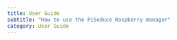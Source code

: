 ```yaml
---
title: User Guide
subtitle: "How to use the PiSeduce Raspberry manager"
category: User Guide
---
```


